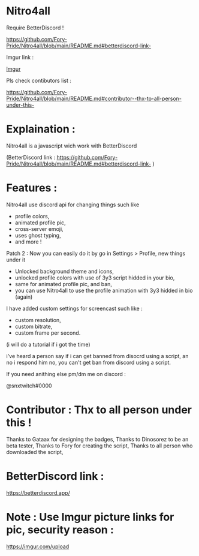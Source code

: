 # Nitro4all

Require BetterDiscord ! 

https://github.com/Fory-Pride/Nitro4all/blob/main/README.md#betterdiscord-link-

Imgur link :

[Imgur](https://github.com/Fory-Pride/Nitro4all/blob/main/README.md#note--use-imgur-picture-links-for-pic-security-reason-)



Pls check contibutors list :

https://github.com/Fory-Pride/Nitro4all/blob/main/README.md#contributor--thx-to-all-person-under-this-


# Explaination :
Nitro4all is a javascript wich work with BetterDiscord 

(BetterDiscord link : https://github.com/Fory-Pride/Nitro4all/blob/main/README.md#betterdiscord-link- )


# Features : 
Nitro4all use discord api for changing things such like 
- profile colors,
- animated profile pic,
- cross-server emoji,
- uses ghost typing,
- and more !

Patch 2 : Now you can easily do it by go in Settings > Profile, new things under it

- Unlocked background theme and icons,
- unlocked profile colors with use of 3y3 script hidded in your bio,
- same for animated profile pic, and ban,
-  you can use Nitro4all to use the profile animation with 3y3 hidded in bio (again)
  
  I have added custom settings for screencast such like :
  
- custom resolution,
- custom bitrate,
- custom frame per second.

(i will do a tutorial if i got the time)



i've heard a person say if i can get banned from disocrd using a script, an no i respond him no, you can't get ban from discord using a script. 



If you need anithing else pm/dm me on discord : 

@snxtwitch#0000




# Contributor : Thx to all person under this !

Thanks to Gataax for designing the badges,
Thanks to Dinosorez to be an beta tester, 
Thanks to Fory for creating the script, 
Thanks to all person who downloaded the script,

# BetterDiscord link : 
https://betterdiscord.app/

# Note : Use Imgur picture links for pic, security reason :
https://imgur.com/upload



